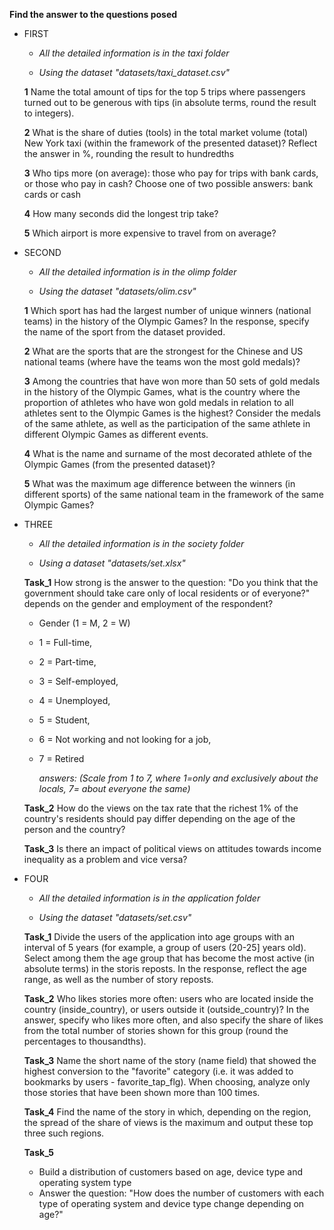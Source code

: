 **Find the answer to the questions posed**


* FIRST

    * *All the detailed information is in the taxi folder*

    * *Using the dataset "datasets/taxi_dataset.csv"*

    **1** Name the total amount of tips for the top 5 trips where passengers turned out to be generous with tips (in absolute terms, round the result to integers).

    **2** What is the share of duties (tools) in the total market volume (total) New York taxi (within the framework of the presented dataset)? Reflect the answer in %, rounding the result to hundredths

    **3** Who tips more (on average): those who pay for trips with bank cards, or those who pay in cash? Choose one of two possible answers: bank cards or cash

    **4** How many seconds did the longest trip take?

    **5** Which airport is more expensive to travel from on average?

* SECOND

    * *All the detailed information is in the olimp folder*

    * *Using the dataset "datasets/olim.csv"*
    
    **1** Which sport has had the largest number of unique winners (national teams) in the history of the Olympic Games? In the response, specify the name of the sport from the dataset provided.

    **2** What are the sports that are the strongest for the Chinese and US national teams (where have the teams won the most gold medals)?

    **3** Among the countries that have won more than 50 sets of gold medals in the history of the Olympic Games, what is the country where the proportion of athletes who have won gold medals in relation to all athletes sent to the Olympic Games is the highest? Consider the medals of the same athlete, as well as the participation of the same athlete in different Olympic Games as different events.

    **4** What is the name and surname of the most decorated athlete of the Olympic Games (from the presented dataset)?

    **5** What was the maximum age difference between the winners (in different sports) of the same national team in the framework of the same Olympic Games?

* THREE
  
    * *All the detailed information is in the society folder*

    * *Using a dataset "datasets/set.xlsx"*

    **Task_1**
How strong is the answer to the question: "Do you think that the government should take care only of local residents or of everyone?" depends on the gender and employment of the respondent?

  * Gender (1 = M, 2 = W)
  * 1 = Full-time,
  * 2 = Part-time,
  * 3 = Self-employed,
  * 4 = Unemployed,
  * 5 = Student,
  * 6 = Not working and not looking for a job,
  * 7 = Retired

    *answers: (Scale from 1 to 7, where 1=only and exclusively about the locals, 7= about everyone the same)*


   **Task_2**
How do the views on the tax rate
that the richest 1% of the country's residents should pay differ depending on the age of the person and the country?

    **Task_3**
Is there an impact of political views on attitudes towards income inequality as a problem and vice versa?

* FOUR

  * *All the detailed information is in the application folder*

  * *Using the dataset "datasets/set.csv"*

   **Task_1**
Divide the users of the application into age groups with an interval of 5 years (for example, a group of users (20-25] years old).
Select among them the age group that has become the most active (in absolute terms) in the storis reposts.
In the response, reflect the age range, as well as the number of story reposts.

    **Task_2**
Who likes stories more often: users who are located inside the country (inside_country), or users outside it (outside_country)?
In the answer, specify who likes more often, and also specify the share of likes from the total number of stories shown for this group (round the percentages to thousandths).

    **Task_3**
Name the short name of the story (name field) that showed the highest conversion to the "favorite" category (i.e. it was added to bookmarks by users - favorite_tap_flg). When choosing, analyze only those stories that have been shown more than 100 times.

    **Task_4**
Find the name of the story in which, depending on the region, the spread of the share of views is the maximum and output these top three such regions.

    **Task_5**
  * Build a distribution of customers based on age, device type and operating system type
  * Answer the question: "How does the number of customers with each type of operating system and device type change depending on age?"
